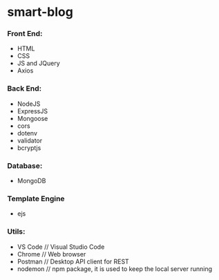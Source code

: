 # smart-blog

### Front End:
* HTML 
* CSS
* JS and JQuery
* Axios

### Back End:
* NodeJS
* ExpressJS
* Mongoose
* cors
* dotenv
* validator
* bcryptjs

### Database:
* MongoDB

### Template Engine
* ejs

### Utils:
* VS Code // Visual Studio Code
* Chrome // Web browser
* Postman // Desktop API client for REST 
* nodemon // npm package, it is used to keep the local server running
